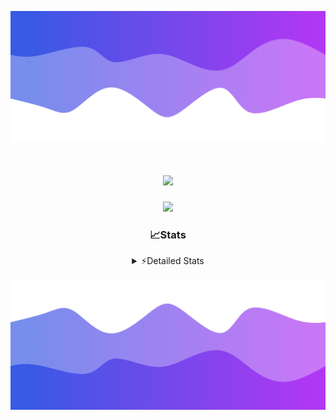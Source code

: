 ![Header](./header.png)
<div align="center">

<h1 align="center">
  <a href="https://git.io/typing-svg">
    <img src="https://readme-typing-svg.herokuapp.com/?lines=Hello,+There!+%F0%9F%91%8B;This+is+chicho.;Owner+on+Ocean;&center=true&size=25">
  </a>
</h1>
  
<p align="center">
  <img src="https://lanyard.cnrad.dev/api/852683595378196480" />
</p>

### 📈Stats
<details>
    <summary> ⚡Detailed Stats</summary>
    <br/>

<!--START_SECTION:waka-->
![Code Time](http://img.shields.io/badge/Code%20Time-793%20hrs%2041%20mins-blue)

![Profile Views](http://img.shields.io/badge/Profile%20Views-19-blue)

**🐱 My GitHub Data** 

> 📦 78.2 kB Used in GitHub's Storage 
 > 
> 🏆 29 Contributions in the Year 2024
 > 
> 🚫 Not Opted to Hire
 > 
> 📜 15 Public Repositories 
 > 
> 🔑 8 Private Repositories 
 > 
**I'm a Night 🦉** 

```text
🌞 Morning                23 commits          ██░░░░░░░░░░░░░░░░░░░░░░░   06.18 % 
🌆 Daytime                51 commits          ███░░░░░░░░░░░░░░░░░░░░░░   13.71 % 
🌃 Evening                162 commits         ███████████░░░░░░░░░░░░░░   43.55 % 
🌙 Night                  136 commits         █████████░░░░░░░░░░░░░░░░   36.56 % 
```
📅 **I'm Most Productive on Tuesday** 

```text
Monday                   24 commits          ██░░░░░░░░░░░░░░░░░░░░░░░   06.45 % 
Tuesday                  107 commits         ███████░░░░░░░░░░░░░░░░░░   28.76 % 
Wednesday                79 commits          █████░░░░░░░░░░░░░░░░░░░░   21.24 % 
Thursday                 59 commits          ████░░░░░░░░░░░░░░░░░░░░░   15.86 % 
Friday                   37 commits          ██░░░░░░░░░░░░░░░░░░░░░░░   09.95 % 
Saturday                 31 commits          ██░░░░░░░░░░░░░░░░░░░░░░░   08.33 % 
Sunday                   35 commits          ██░░░░░░░░░░░░░░░░░░░░░░░   09.41 % 
```


📊 **This Week I Spent My Time On** 

```text
🕑︎ Time Zone: America/Argentina/Buenos_Aires

💬 Programming Languages: 
TypeScript               44 mins             ███████████░░░░░░░░░░░░░░   44.71 % 
Astro                    24 mins             ██████░░░░░░░░░░░░░░░░░░░   24.56 % 
Python                   14 mins             ████░░░░░░░░░░░░░░░░░░░░░   14.88 % 
JavaScript               11 mins             ███░░░░░░░░░░░░░░░░░░░░░░   11.27 % 
Bash                     3 mins              █░░░░░░░░░░░░░░░░░░░░░░░░   03.25 % 

🔥 Editors: 
VS Code                  1 hr 40 mins        █████████████████████████   100.00 % 

🐱‍💻 Projects: 
ampararweb               1 hr 15 mins        ███████████████████░░░░░░   75.48 % 
Unknown Project          23 mins             ██████░░░░░░░░░░░░░░░░░░░   23.30 % 
dist                     1 min               ░░░░░░░░░░░░░░░░░░░░░░░░░   01.22 % 

💻 Operating System: 
Windows                  1 hr 31 mins        ███████████████████████░░   91.58 % 
Mac                      8 mins              ██░░░░░░░░░░░░░░░░░░░░░░░   08.42 % 
```

**I Mostly Code in JavaScript** 

```text
JavaScript               8 repos             ███████░░░░░░░░░░░░░░░░░░   26.67 % 
HTML                     7 repos             ██████░░░░░░░░░░░░░░░░░░░   23.33 % 
C#                       2 repos             ██░░░░░░░░░░░░░░░░░░░░░░░   06.67 % 
TypeScript               1 repo              █░░░░░░░░░░░░░░░░░░░░░░░░   03.33 % 
SCSS                     1 repo              █░░░░░░░░░░░░░░░░░░░░░░░░   03.33 % 
```




 Last Updated on 09/08/2024 03:16:11 UTC
<!--END_SECTION:waka-->
</details>

![Footer](./footer.png)
